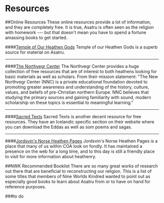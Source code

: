 Resources
=========
##Online Resources
These online resources provide a lot of information, and they are completely free. It is true, Asatru is often seen as the religion with homework --- but that doesn't mean you have to spend a fortune amassing books to get started.

####[Temple of Our Heathen Gods](http://heathengods.com/)
Temple of our Heathen Gods is a superb source for material on Asatru.

********************

####[The Northvegr Center](http://www.northvegr.org/)
The Northvegr Center provides a huge collection of free resources that are of interest to both heathens looking for basic materials as well as scholars. From their mission statement: "The New Northvegr Center (NNC) is a private educational foundation devoted to promoting greater awareness and understanding of the history, culture, values, and beliefs of pre-Christian northern Europe. NNC believes that studying the primary sources and gaining familiarity with sound, modern scholarship on these topics is essential to meaningful learning."

********************

####[Sacred Texts](http://www.sacred-texts.com/neu/ice/index.htm)
Sacred Texts is another decent resource for free resources. They have an Icelandic specific section on their website where you can download the Eddas as well as som poems and sagas.

********************

####[Jordsvin's Norse Heathen Pages](http://home.earthlink.net/~jordsvin/)
Jordsvin's Norse Heathen Pages is a place that many of us within COA look on fondly. It has maintained a presence on the web for a long time, and to this day is still a friendly place to visit for more information about heathenry.

##NWK Recommended Booklist
There are so many great works of research out there that are beneficial to reconstructing our religion. This is a list of some titles that members of Nine Worlds Kindred wanted to point out as especially good books to learn about Asatru from or to have on hand for reference purposes.

###to do
